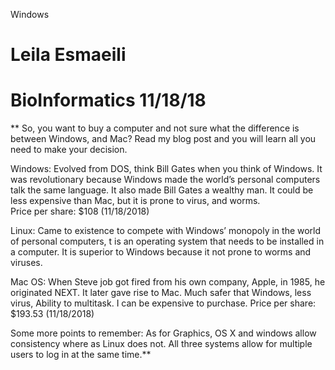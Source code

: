 Windows

# Leila Esmaeili
# BioInformatics  11/18/18

** So, you want to buy a computer and not sure what the difference is between Windows, and Mac?  Read my blog post and you will learn all you need to make your decision.

Windows:  Evolved from DOS, think Bill Gates when you think of Windows.  It was revolutionary because Windows made the world’s personal computers talk the same language.  It also made Bill Gates a wealthy man.  It could be less expensive than Mac, but it is prone to virus, and worms.  
Price per share: $108 (11/18/2018)

Linux:   Came to existence to compete with Windows’ monopoly in the world of personal computers, t is an operating system that needs to be installed in a computer.  It is superior to Windows because it not prone to worms and viruses.

Mac OS: When Steve job got fired from his own company, Apple, in 1985, he originated NEXT.  It later gave rise to Mac.    Much safer that Windows, less virus, Ability to multitask. I can be expensive to purchase.
Price per share: $193.53
(11/18/2018)

Some more points to remember:  As for Graphics,   OS X and windows allow consistency where as Linux does not.  All three systems allow for multiple users to log in at the same time.**
